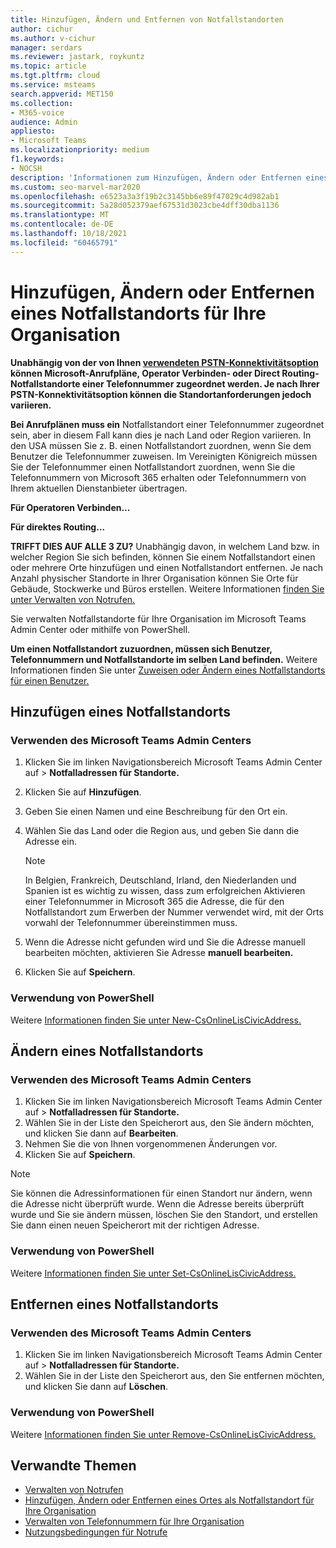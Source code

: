 ```yaml
---
title: Hinzufügen, Ändern und Entfernen von Notfallstandorten
author: cichur
ms.author: v-cichur
manager: serdars
ms.reviewer: jastark, roykuntz
ms.topic: article
ms.tgt.pltfrm: cloud
ms.service: msteams
search.appverid: MET150
ms.collection:
- M365-voice
audience: Admin
appliesto:
- Microsoft Teams
ms.localizationpriority: medium
f1.keywords:
- NOCSH
description: 'Informationen zum Hinzufügen, Ändern oder Entfernen eines Notfallstandorts für Ihre Organisation finden Sie im Microsoft Teams Admin Center. '
ms.custom: seo-marvel-mar2020
ms.openlocfilehash: e6523a3a3f19b2c3145bb6e89f47029c4d982ab1
ms.sourcegitcommit: 5a28d052379aef67531d3023cbe4dff30dba1136
ms.translationtype: MT
ms.contentlocale: de-DE
ms.lasthandoff: 10/18/2021
ms.locfileid: "60465791"
---
```

# <a name="add-change-or-remove-an-emergency-location-for-your-organization"></a>Hinzufügen, Ändern oder Entfernen eines Notfallstandorts für Ihre Organisation

**Unabhängig von der von Ihnen [verwendeten PSTN-Konnektivitätsoption](pstn-connectivity.md) können Microsoft-Anrufpläne, Operator Verbinden- oder Direct Routing-Notfallstandorte einer Telefonnummer zugeordnet werden. Je nach Ihrer PSTN-Konnektivitätsoption können die Standortanforderungen jedoch variieren.**

**Bei Anrufplänen muss ein** Notfallstandort einer Telefonnummer zugeordnet sein, aber in diesem Fall kann dies je nach Land oder Region variieren. In den USA müssen Sie z. B. einen Notfallstandort zuordnen, wenn Sie dem Benutzer die Telefonnummer zuweisen. Im Vereinigten Königreich müssen Sie der Telefonnummer einen Notfallstandort zuordnen, wenn Sie die Telefonnummern von Microsoft 365 erhalten oder Telefonnummern von Ihrem aktuellen Dienstanbieter übertragen.

**Für Operatoren Verbinden...**

**Für direktes Routing...**

**TRIFFT DIES AUF ALLE 3 ZU?**
Unabhängig davon, in welchem Land bzw. in welcher Region Sie sich befinden, können Sie einem Notfallstandort einen oder mehrere Orte hinzufügen und einen Notfallstandort entfernen. Je nach Anzahl physischer Standorte in Ihrer Organisation können Sie Orte für Gebäude, Stockwerke und Büros erstellen. Weitere Informationen [finden Sie unter Verwalten von Notrufen.](what-are-emergency-locations-addresses-and-call-routing.md)

Sie verwalten Notfallstandorte für Ihre Organisation im Microsoft Teams Admin Center oder mithilfe von PowerShell.

**Um einen Notfallstandort zuzuordnen, müssen sich Benutzer, Telefonnummern und Notfallstandorte im selben Land befinden.**  Weitere Informationen finden Sie unter [Zuweisen oder Ändern eines Notfallstandorts für einen Benutzer.](assign-change-emergency-location-user.md)
  
## <a name="add-an-emergency-location"></a>Hinzufügen eines Notfallstandorts

### <a name="using-the-microsoft-teams-admin-center"></a>Verwenden des Microsoft Teams Admin Centers

1. Klicken Sie im linken Navigationsbereich Microsoft Teams Admin Center auf  >  **Notfalladressen für Standorte.**
2. Klicken Sie auf **Hinzufügen**.
3. Geben Sie einen Namen und eine Beschreibung für den Ort ein.
4. Wählen Sie das Land oder die Region aus, und geben Sie dann die Adresse ein.

   > [!NOTE]
   > In Belgien, Frankreich, Deutschland, Irland, den Niederlanden und Spanien ist es wichtig zu wissen, dass zum erfolgreichen Aktivieren einer Telefonnummer in Microsoft 365 die Adresse, die für den Notfallstandort zum Erwerben der Nummer verwendet wird, mit der Orts vorwahl der Telefonnummer übereinstimmen muss.

5. Wenn die Adresse nicht gefunden wird und Sie die Adresse manuell bearbeiten möchten, aktivieren Sie Adresse **manuell bearbeiten.**
6. Klicken Sie auf **Speichern**.

### <a name="using-powershell"></a>Verwendung von PowerShell

Weitere [Informationen finden Sie unter New-CsOnlineLisCivicAddress.](/powershell/module/skype/new-csonlineliscivicaddress)
    
## <a name="change-an-emergency-location"></a>Ändern eines Notfallstandorts

### <a name="using-the-microsoft-teams-admin-center"></a>Verwenden des Microsoft Teams Admin Centers

1. Klicken Sie im linken Navigationsbereich Microsoft Teams Admin Center auf  >  **Notfalladressen für Standorte.**
2. Wählen Sie in der Liste den Speicherort aus, den Sie ändern möchten, und klicken Sie dann auf **Bearbeiten**.
3. Nehmen Sie die von Ihnen vorgenommenen Änderungen vor.
4. Klicken Sie auf **Speichern**.

> [!NOTE]
> Sie können die Adressinformationen für einen Standort nur ändern, wenn die Adresse nicht überprüft wurde. Wenn die Adresse bereits überprüft wurde und Sie sie ändern müssen, löschen Sie den Standort, und erstellen Sie dann einen neuen Speicherort mit der richtigen Adresse.

### <a name="using-powershell"></a>Verwendung von PowerShell

Weitere [Informationen finden Sie unter Set-CsOnlineLisCivicAddress.](/powershell/module/skype/set-csonlineliscivicaddress)
    
## <a name="remove-an-emergency-location"></a>Entfernen eines Notfallstandorts

### <a name="using-the-microsoft-teams-admin-center"></a>Verwenden des Microsoft Teams Admin Centers

1. Klicken Sie im linken Navigationsbereich Microsoft Teams Admin Center auf  >  **Notfalladressen für Standorte.**
2. Wählen Sie in der Liste den Speicherort aus, den Sie entfernen möchten, und klicken Sie dann auf **Löschen**.

### <a name="using-powershell"></a>Verwendung von PowerShell

Weitere [Informationen finden Sie unter Remove-CsOnlineLisCivicAddress.](/powershell/module/skype/remove-csonlineliscivicaddress)

## <a name="related-topics"></a>Verwandte Themen

- [Verwalten von Notrufen](what-are-emergency-locations-addresses-and-call-routing.md)
- [Hinzufügen, Ändern oder Entfernen eines Ortes als Notfallstandort für Ihre Organisation](add-change-remove-emergency-place-organization.md)
- [Verwalten von Telefonnummern für Ihre Organisation](/microsoftteams/manage-phone-numbers-for-your-organization)
- [Nutzungsbedingungen für Notrufe](./emergency-calling-terms-and-conditions.md)